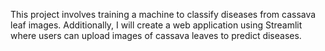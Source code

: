 This project involves training a machine to classify diseases from cassava leaf images. 
Additionally, I will create a web application using Streamlit where users can upload images of cassava leaves to predict diseases.